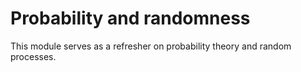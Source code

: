 Probability and randomness
=======================

This module serves as a refresher on probability theory and random processes.  
